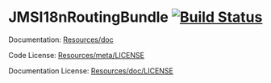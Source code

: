 JMSI18nRoutingBundle [![Build Status](https://secure.travis-ci.org/schmittjoh/JMSI18nRoutingBundle.png?branch=master)](http://travis-ci.org/schmittjoh/JMSI18nRoutingBundle)
====================

Documentation: 
[Resources/doc](http://jmsyst.com/bundles/JMSI18nRoutingBundle)
    

Code License:
[Resources/meta/LICENSE](https://github.com/schmittjoh/JMSI18nRoutingBundle/blob/master/Resources/meta/LICENSE)


Documentation License:
[Resources/doc/LICENSE](https://github.com/schmittjoh/JMSI18nRoutingBundle/blob/master/Resources/doc/LICENSE)
